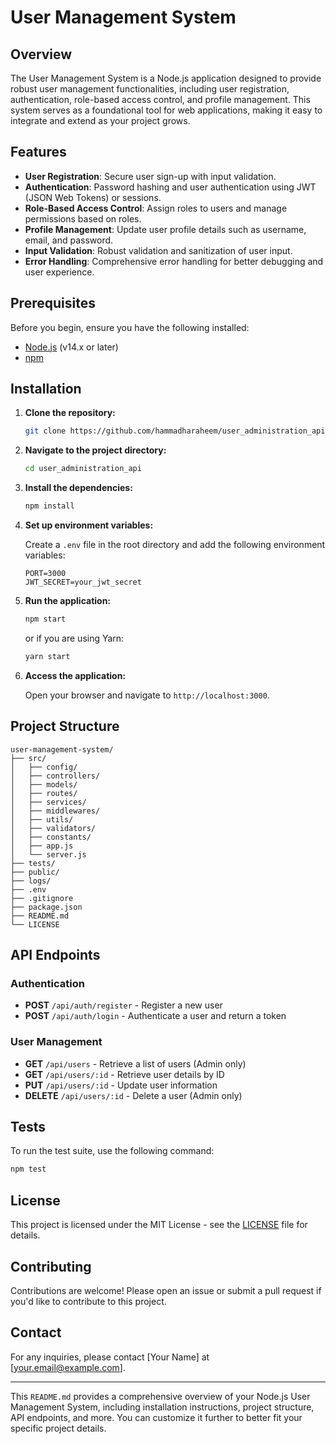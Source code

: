 # User Management System

## Overview

The User Management System is a Node.js application designed to provide robust user management functionalities, including user registration, authentication, role-based access control, and profile management. This system serves as a foundational tool for web applications, making it easy to integrate and extend as your project grows.

## Features

- **User Registration**: Secure user sign-up with input validation.
- **Authentication**: Password hashing and user authentication using JWT (JSON Web Tokens) or sessions.
- **Role-Based Access Control**: Assign roles to users and manage permissions based on roles.
- **Profile Management**: Update user profile details such as username, email, and password.
- **Input Validation**: Robust validation and sanitization of user input.
- **Error Handling**: Comprehensive error handling for better debugging and user experience.

## Prerequisites

Before you begin, ensure you have the following installed:

- [Node.js](https://nodejs.org/) (v14.x or later)
- [npm](https://www.npmjs.com/)

## Installation

1. **Clone the repository:**

   ```bash
   git clone https://github.com/hammadharaheem/user_administration_api.git
   ```

2. **Navigate to the project directory:**

   ```bash
   cd user_administration_api
   ```

3. **Install the dependencies:**

   ```bash
   npm install
   ```

4. **Set up environment variables:**

   Create a `.env` file in the root directory and add the following environment variables:

   ```plaintext
   PORT=3000
   JWT_SECRET=your_jwt_secret
   ```

5. **Run the application:**

   ```bash
   npm start
   ```

   or if you are using Yarn:

   ```bash
   yarn start
   ```

6. **Access the application:**

   Open your browser and navigate to `http://localhost:3000`.

## Project Structure

```
user-management-system/
├── src/
│   ├── config/
│   ├── controllers/
│   ├── models/
│   ├── routes/
│   ├── services/
│   ├── middlewares/
│   ├── utils/
│   ├── validators/
│   ├── constants/
│   ├── app.js
│   └── server.js
├── tests/
├── public/
├── logs/
├── .env
├── .gitignore
├── package.json
├── README.md
└── LICENSE
```

## API Endpoints

### Authentication

- **POST** `/api/auth/register` - Register a new user
- **POST** `/api/auth/login` - Authenticate a user and return a token

### User Management

- **GET** `/api/users` - Retrieve a list of users (Admin only)
- **GET** `/api/users/:id` - Retrieve user details by ID
- **PUT** `/api/users/:id` - Update user information
- **DELETE** `/api/users/:id` - Delete a user (Admin only)

## Tests

To run the test suite, use the following command:

```bash
npm test
```

## License

This project is licensed under the MIT License - see the [LICENSE](LICENSE) file for details.

## Contributing

Contributions are welcome! Please open an issue or submit a pull request if you'd like to contribute to this project.

## Contact

For any inquiries, please contact [Your Name] at [your.email@example.com].

---

This `README.md` provides a comprehensive overview of your Node.js User Management System, including installation instructions, project structure, API endpoints, and more. You can customize it further to better fit your specific project details.
